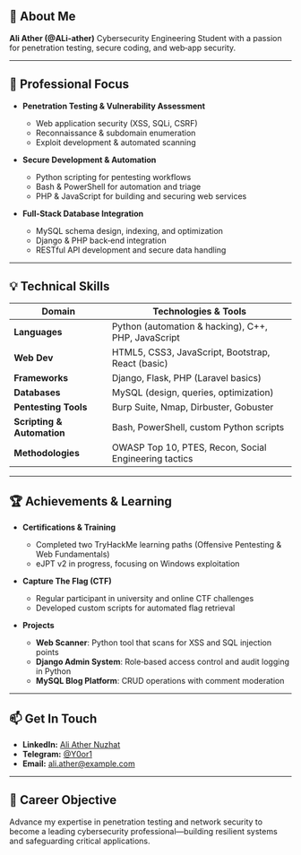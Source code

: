 

## 👋 About Me

**Ali Ather (@ALi‑ather)**
Cybersecurity Engineering Student with a passion for penetration testing, secure coding, and web‑app security.

---

## 🎯 Professional Focus

* **Penetration Testing & Vulnerability Assessment**

  * Web application security (XSS, SQLi, CSRF)
  * Reconnaissance & subdomain enumeration
  * Exploit development & automated scanning

* **Secure Development & Automation**

  * Python scripting for pentesting workflows
  * Bash & PowerShell for automation and triage
  * PHP & JavaScript for building and securing web services

* **Full‑Stack Database Integration**

  * MySQL schema design, indexing, and optimization
  * Django & PHP back‑end integration
  * RESTful API development and secure data handling

---

## 💡 Technical Skills

| Domain                     | Technologies & Tools                                  |
| -------------------------- | ----------------------------------------------------- |
| **Languages**              | Python (automation & hacking), C++, PHP, JavaScript   |
| **Web Dev**                | HTML5, CSS3, JavaScript, Bootstrap, React (basic)     |
| **Frameworks**             | Django, Flask, PHP (Laravel basics)                   |
| **Databases**              | MySQL (design, queries, optimization)                 |
| **Pentesting Tools**       | Burp Suite, Nmap, Dirbuster, Gobuster                 |
| **Scripting & Automation** | Bash, PowerShell, custom Python scripts               |
| **Methodologies**          | OWASP Top 10, PTES, Recon, Social Engineering tactics |

---

## 🏆 Achievements & Learning

* **Certifications & Training**

  * Completed two TryHackMe learning paths (Offensive Pentesting & Web Fundamentals)
  * eJPT v2 in progress, focusing on Windows exploitation

* **Capture The Flag (CTF)**

  * Regular participant in university and online CTF challenges
  * Developed custom scripts for automated flag retrieval

* **Projects**

  * **Web Scanner**: Python tool that scans for XSS and SQL injection points
  * **Django Admin System**: Role‑based access control and audit logging in Python
  * **MySQL Blog Platform**: CRUD operations with comment moderation

---

## 📫 Get In Touch

* **LinkedIn:** [Ali Ather Nuzhat](https://www.linkedin.com/in/%D8%B9%D9%84%D9%8A-%D8%A7%D8%AB%D9%8A%D8%B1-%D9%86%D8%B2%D9%87%D8%AA-661b96308/)
* **Telegram:** [@Y0or1](https://t.me/Y0or1)
* **Email:** [ali.ather@example.com](mailto:ali.atheer@ntu.edu.iq)

---

## 🎯 Career Objective

Advance my expertise in penetration testing and network security to become a leading cybersecurity professional—building resilient systems and safeguarding critical applications.
